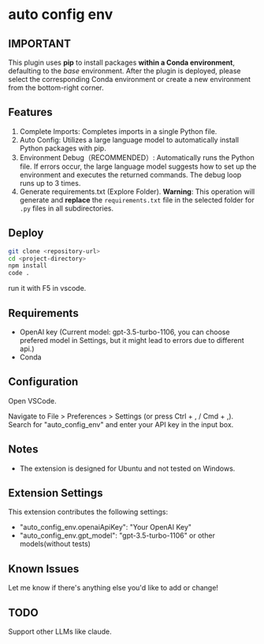 # auto config env 

## IMPORTANT
This plugin uses **pip** to install packages **within a Conda environment**, defaulting to the *base* environment. 
After the plugin is deployed, please select the corresponding Conda environment or create a new environment from the bottom-right corner.
## Features
1. Complete Imports: Completes imports in a single Python file.
2. Auto Config:  Utilizes a large language model to automatically install Python packages with pip.
3. Environment Debug（RECOMMENDED）: Automatically runs the Python file. If errors occur, the large language model suggests how to set up the environment and executes the returned commands. The debug loop runs up to 3 times.
4. Generate requirements.txt (Explore Folder). **Warning**: This operation will generate and **replace** the `requirements.txt` file in the selected folder for `.py` files in all subdirectories.

<!-- 
Describe specific features of your extension including screenshots of your extension in action. Image paths are relative to this README file.

For example, if there is an image subfolder under your extension project workspace:

\!\[feature X\]\(images/feature-x.png\)

> Tip: Many popular extensions utilize animations. This is an excellent way to show off your extension! We recommend short, focused animations that are easy to follow.
-->

## Deploy
```sh
git clone <repository-url>
cd <project-directory>
npm install 
code .
```

run it with F5 in vscode.



## Requirements
- OpenAI key (Current model: gpt-3.5-turbo-1106, you can choose prefered model in Settings, but it might lead to errors due to different api.)
- Conda

## Configuration
Open VSCode.

Navigate to File > Preferences > Settings (or press Ctrl + , / Cmd + ,).
Search for "auto_config_env" and enter your API key in the input box.

## Notes
- The extension is designed for Ubuntu and not tested on Windows.


## Extension Settings

This extension contributes the following settings:

* "auto_config_env.openaiApiKey": "Your OpenAI Key"
* "auto_config_env.gpt_model": "gpt-3.5-turbo-1106" or other models(without tests)

<!-- Include if your extension adds any VS Code settings through the `contributes.configuration` extension point.

For example:

This extension contributes the following settings:

* `myExtension.enable`: Enable/disable this extension.
* `myExtension.thing`: Set to `blah` to do something. -->

## Known Issues


Let me know if there's anything else you'd like to add or change!

<!-- ## Release Notes -->


## TODO
Support other LLMs like claude. 
<!-- Json {"id","header","filename","去掉header的code",project:"[path]content\n\n\n [path]|content"} -->

